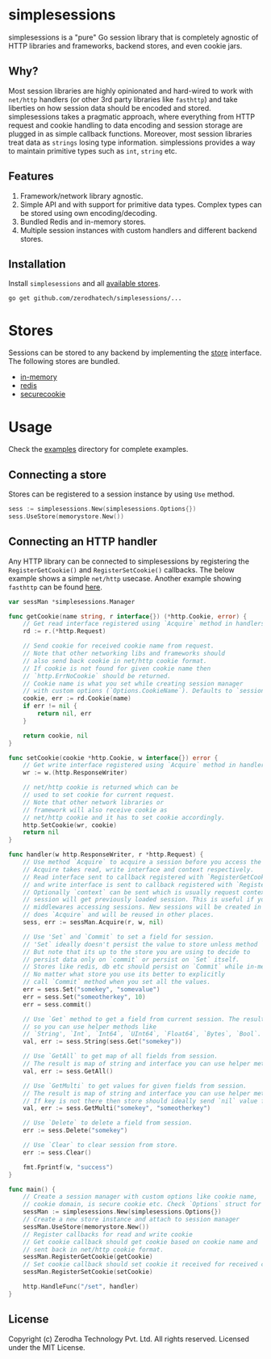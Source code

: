 # simplesessions
simplesessions is a "pure" Go session library that is completely agnostic of HTTP libraries and frameworks, backend stores, and even cookie jars.

## Why?
Most session libraries are highly opinionated and hard-wired to work with `net/http` handlers (or other 3rd party libraries like `fasthttp`) and take liberties on how session data should be encoded and stored. simplesessions takes a pragmatic approach, where everything from HTTP request and cookie handling to data encoding and session storage are plugged in as simple callback functions. Moreover, most session libraries treat data as `strings` losing type information. simplessions provides a way to maintain primitive types such as `int`, `string` etc.

## Features
1. Framework/network library agnostic.
2. Simple API and with support for primitive data types. Complex types can be stored using own encoding/decoding.
3. Bundled Redis and in-memory stores.
4. Multiple session instances with custom handlers and different backend stores.

## Installation
Install `simplesessions` and all [available stores](/stores).

```
go get github.com/zerodhatech/simplesessions/...
```

# Stores
Sessions can be stored to any backend by implementing the [store](/store.go) interface. The following stores are bundled.

* [in-memory](/stores/memory)
* [redis](/stores/redis)
* [securecookie](/stores/securecookie)

# Usage
Check the [examples](/examples) directory for complete examples.

## Connecting a store
Stores can be registered to a session instance by using `Use` method.

```go
sess := simplesessions.New(simplesessions.Options{})
sess.UseStore(memorystore.New())
```

## Connecting an HTTP handler
Any HTTP library can be connected to simplesessions by registering the `RegisterGetCookie()` and `RegisterSetCookie()` callbacks. The below example shows a simple `net/http` usecase. Another example showing `fasthttp` can be found [here](/examples).

```go
var sessMan *simplesessions.Manager

func getCookie(name string, r interface{}) (*http.Cookie, error) {
	// Get read interface registered using `Acquire` method in handlers.
	rd := r.(*http.Request)

	// Send cookie for received cookie name from request.
	// Note that other networking libs and frameworks should
	// also send back cookie in net/http cookie format.
	// If cookie is not found for given cookie name then
	// `http.ErrNoCookie` should be returned.
	// Cookie name is what you set while creating session manager
	// with custom options (`Options.CookieName`). Defaults to `session`.
	cookie, err := rd.Cookie(name)
	if err != nil {
		return nil, err
	}

	return cookie, nil
}

func setCookie(cookie *http.Cookie, w interface{}) error {
	// Get write interface registered using `Acquire` method in handlers.
	wr := w.(http.ResponseWriter)

	// net/http cookie is returned which can be
	// used to set cookie for current request.
	// Note that other network libraries or
	// framework will also receive cookie as
	// net/http cookie and it has to set cookie accordingly.
	http.SetCookie(wr, cookie)
	return nil
}

func handler(w http.ResponseWriter, r *http.Request) {
	// Use method `Acquire` to acquire a session before you access the session.
	// Acquire takes read, write interface and context respectively.
	// Read interface sent to callback registered with `RegisterGetCookie`
	// and write interface is sent to callback registered with `RegisterWriteCookie`
	// Optionally `context` can be sent which is usually request context where acquire
	// session will get previously loaded session. This is useful if you have multiple
	// middlewares accessing sessions. New sessions will be created in first middleware which
	// does `Acquire` and will be reused in other places.
	sess, err := sessMan.Acquire(r, w, nil)

	// Use 'Set` and `Commit` to set a field for session.
	// 'Set` ideally doesn't persist the value to store unless method `Commit` is called.
	// But note that its up to the store you are using to decide to
	// persist data only on `commit` or persist on `Set` itself.
	// Stores like redis, db etc should persist on `Commit` while in-memory does on `Set`.
	// No matter what store you use its better to explicitly
	// call `Commit` method when you set all the values.
	err = sess.Set("somekey", "somevalue")
	err = sess.Set("someotherkey", 10)
	err = sess.commit()

	// Use `Get` method to get a field from current session. The result will be an interface
	// so you can use helper methods like
	// `String', `Int`, `Int64`, `UInt64`, `Float64`, `Bytes`, `Bool`.
	val, err := sess.String(sess.Get("somekey"))

	// Use `GetAll` to get map of all fields from session.
	// The result is map of string and interface you can use helper methods to type cast it.
	val, err := sess.GetAll()

	// Use `GetMulti` to get values for given fields from session.
	// The result is map of string and interface you can use helper methods to type cast it.
	// If key is not there then store should ideally send `nil` value for given key.
	val, err := sess.GetMulti("somekey", "someotherkey")

	// Use `Delete` to delete a field from session.
	err := sess.Delete("somekey")

	// Use `Clear` to clear session from store.
	err := sess.Clear()

	fmt.Fprintf(w, "success")
}

func main() {
	// Create a session manager with custom options like cookie name,
	// cookie domain, is secure cookie etc. Check `Options` struct for more options.
	sessMan := simplesessions.New(simplesessions.Options{})
	// Create a new store instance and attach to session manager
	sessMan.UseStore(memorystore.New())
	// Register callbacks for read and write cookie
	// Get cookie callback should get cookie based on cookie name and
	// sent back in net/http cookie format.
	sessMan.RegisterGetCookie(getCookie)
	// Set cookie callback should set cookie it received for received cookie name.
	sessMan.RegisterSetCookie(setCookie)

	http.HandleFunc("/set", handler)
}
```

## License
Copyright (c) Zerodha Technology Pvt. Ltd. All rights reserved. Licensed under the MIT License.
